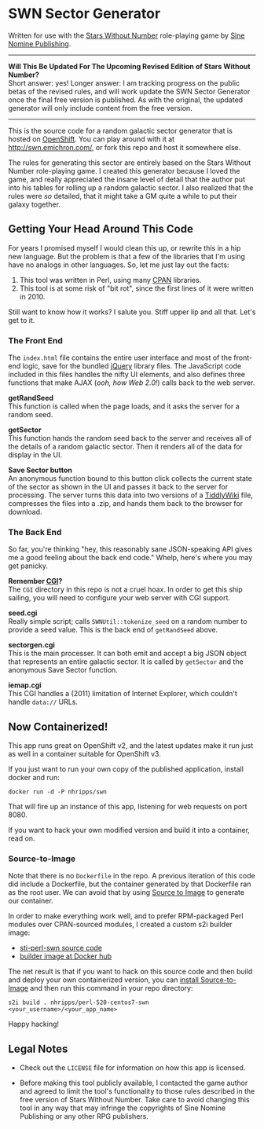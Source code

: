 # SWN Sector Generator
Written for use with the [Stars Without Number](http://www.sinenomine-pub.com/?page_id=395) role-playing game by [Sine Nomine Publishing](http://www.sinenomine-pub.com/).

- - -
**Will This Be Updated For The Upcoming Revised Edition of Stars Without Number?**  
Short answer: yes! Longer answer: I am tracking progress on the public betas of the revised rules, and will work update the SWN Sector Generator once the final free version is published. As with the original, the updated generator will only include content from the free version.
- - -

This is the source code for a random galactic sector generator that is hosted on [OpenShift](https://openshift.com). You can play around with it at http://swn.emichron.com/, or fork this repo and host it somewhere else.

The rules for generating this sector are entirely based on the Stars Without Number role-playing game. I created this generator because I loved the game, and really appreciated the insane level of detail that the author put into his tables for rolling up a random galactic sector. I also realized that the rules were _so_ detailed, that it might take a GM quite a while to put their galaxy together.

## Getting Your Head Around This Code

For years I promised myself I would clean this up, or rewrite this in a hip new language. But the problem is that a few of the libraries that I'm using have no analogs in other languages. So, let me just lay out the facts:

1. This tool was written in Perl, using many [CPAN](http://www.cpan.org/) libraries.
2. This tool is at some risk of "bit rot", since the first lines of it were written in 2010.

Still want to know how it works? I salute you. Stiff upper lip and all that. Let's get to it.

### The Front End
The `index.html` file contains the entire user interface and most of the front-end logic, save for the bundled [jQuery](http://jquery.com/) library files. The JavaScript code included in this files handles the nifty UI elements, and also defines three functions that make AJAX (_ooh, how Web 2.0!_) calls back to the web server.

**getRandSeed**  
This function is called when the page loads, and it asks the server for a random seed.

**getSector**  
This function hands the random seed back to the server and receives all of the details of a random galactic sector. Then it renders all of the data for display in the UI.

**Save Sector button**  
An anonymous function bound to this button click collects the current state of the sector as shown in the UI and passes it back to the server for processing. The server turns this data into two versions of a [TiddlyWiki](http://tiddlywiki.com/) file, compresses the files into a .zip, and hands them back to the browser for download.

### The Back End
So far, you're thinking "hey, this reasonably sane JSON-speaking API gives me a good feeling about the back end code." Whelp, here's where you may get panicky.

**Remember [CGI](http://en.wikipedia.org/wiki/Common_Gateway_Interface)?**  
The `CGI` directory in this repo is not a cruel hoax. In order to get this ship sailing, you will need to configure your web server with CGI support.

**seed.cgi**  
Really simple script; calls `SWNUtil::tokenize_seed` on a random number to provide a seed value. This is the back end of `getRandSeed` above.

**sectorgen.cgi**  
This is the main processer. It can both emit and accept a big JSON object that represents an entire galactic sector. It is called by `getSector` and the anonymous Save Sector function.  

**iemap.cgi**  
This CGI handles a (2011) limitation of Internet Explorer, which couldn't handle `data://` URLs.

## Now Containerized!
This app runs great on OpenShift v2, and the latest updates make it run just as well in a container suitable for OpenShift v3.

If you just want to run your own copy of the published application, install docker and run:

    docker run -d -P nhripps/swn

That will fire up an instance of this app, listening for web requests on port 8080.

If you want to hack your own modified version and build it into a container, read on.

### Source-to-Image
Note that there is no `Dockerfile` in the repo. A previous iteration of this code did include a Dockerfile, but the container generated by that Dockerfile ran as the root user. We can avoid that by using [Source to Image](https://github.com/openshift/source-to-image) to generate our container.

In order to make everything work well, and to prefer RPM-packaged Perl modules over CPAN-sourced modules, I created a custom s2i builder image:

* [sti-perl-swn source code](https://github.com/nhr/sti-perl-swn)
* [builder image at Docker hub](https://hub.docker.com/r/nhripps/perl-520-centos7-swn/)

The net result is that if you want to hack on this source code and then build and deploy your own containerized version, you can [install Source-to-Image](https://github.com/openshift/source-to-image#installation) and then run this command in your repo directory:

    s2i build . nhripps/perl-520-centos7-swn <your_username>/<your_app_name>

Happy hacking!

## Legal Notes

* Check out the `LICENSE` file for information on how this app is licensed.

* Before making this tool publicly available, I contacted the game author and agreed to limit the tool's functionality to those rules described in the free version of Stars Without Number. Take care to avoid changing this tool in any way that may infringe the copyrights of Sine Nomine Publishing or any other RPG publishers.
